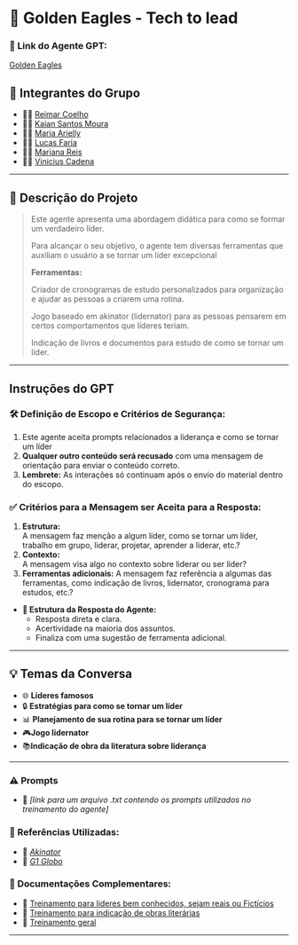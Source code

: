 #  🦅 Golden Eagles - Tech to lead

### **🔗 Link do Agente GPT:**  
[Golden Eagles](https://chatgpt.com/g/g-67997f977f648191a2d79ab80eff11f7-golden-eagles)

## **👥 Integrantes do Grupo**  
- 🧑‍💻 [Reimar Coelho](https://github.com/Reimar-Coelho)  
- 👩‍💻 [Kaian Santos Moura](https://github.com/kaian-moura)  
- 👨‍🔬 [Maria Arielly](https://github.com/arielly-lima)  
- 👩‍🔬 [Lucas Faria](https://github.com/Lukera-Faria)  
- 👨‍🎨 [Mariana Reis](https://github.com/marianalreis)  
- 👩‍🎨 [Vinicius Cadena](#)   

---

## **📄 Descrição do Projeto**  
> Este agente apresenta uma abordagem didática para como se formar um verdadeiro líder.
> 
> Para alcançar o seu objetivo, o agente tem diversas ferramentas que auxiliam o usuário a se tornar um líder excepcional
> 
>**Ferramentas:**
> 
> Criador de cronogramas de estudo personalizados para organização e ajudar as pessoas a criarem uma rotina.
> 
> Jogo baseado em akinator (lidernator) para as pessoas pensarem em certos comportamentos que líderes teriam.
>
> Indicação de livros e documentos para estudo de como se tornar um líder.

---

## **Instruções do GPT**  

### **🛠️ Definição de Escopo e Critérios de Segurança:**  
1. Este agente aceita prompts relacionados a liderança e como se tornar um líder  
2. **Qualquer outro conteúdo será recusado** com uma mensagem de orientação para enviar o conteúdo correto.  
3. **Lembrete:** As interações só continuam após o envio do material dentro do escopo.  

### **✅ Critérios para a Mensagem ser Aceita para a Resposta:**  
1. **Estrutura:**  
   A mensagem faz menção a algum líder, como se tornar um líder, trabalho em grupo, liderar, projetar, aprender a liderar, etc.?  
2. **Contexto:**  
   A mensagem visa algo no contexto sobre liderar ou ser líder?
3. **Ferramentas adicionais:**
   A mensagem faz referência a algumas das ferramentas, como indicação de livros, lidernator, cronograma para estudos, etc.?

- **🎯 Estrutura da Resposta do Agente:**  
  - Resposta direta e clara.  
  - Acertividade na maioria dos assuntos.  
  - Finaliza com uma sugestão de ferramenta adicional.  

---

## **💡 Temas da Conversa**  
- 🌐 **Líderes famosos**  
- 🔒 **Estratégias para como se tornar um líder**  
- 📊 **Planejamento de sua rotina para se tornar um líder**
- 🎮**Jogo lidernator**
- 📚**Indicação de obra da literatura sobre liderança**  

---

### **⚠️ Prompts**
- 📗 _[link para um arquivo .txt contendo os prompts utilizados no treinamento do agente]_

### **📘 Referências Utilizadas:**  
- 📕 _[Akinator](https://pt.akinator.com)_  
- 📙 _[G1 Globo](https://g1.globo.com/economia/concursos-e-emprego/noticia/2019/11/22/8-em-cada-10-profissionais-pedem-demissao-por-causa-do-chefe-veja-os-motivos.ghtml)_  

### **📖 Documentações Complementares:**  
- 🔗 [Treinamento para líderes bem conhecidos, sejam reais ou Fictícios](https://github.com/Lukera-Faria/Golden-Eagles---Tech-to-Lead/blob/main/líderes%20famosos.json)  
- 🔗 [Treinamento para indicação de obras literárias](#)  
- 🔗 [Treinamento geral](#)  

---
